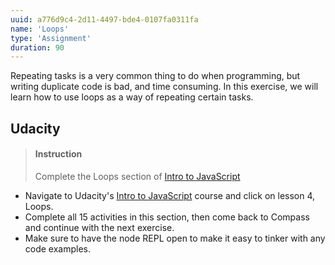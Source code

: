 ```yaml
---
uuid: a776d9c4-2d11-4497-bde4-0107fa0311fa
name: 'Loops'
type: 'Assignment'
duration: 90
---
```


Repeating tasks is a very common thing to do when programming, but writing duplicate code is bad, and time consuming. In this exercise, we will learn how to use loops as a way of repeating certain tasks.

## Udacity

> #### Instruction
> Complete the Loops section of [Intro to JavaScript](https://classroom.udacity.com/courses/ud803) 

* Navigate to Udacity's [Intro to JavaScript](https://classroom.udacity.com/courses/ud803) course and click on lesson 4, Loops.
* Complete all 15 activities in this section, then come back to Compass and continue with the next exercise.
* Make sure to have the node REPL open to make it easy to tinker with any code examples. 
